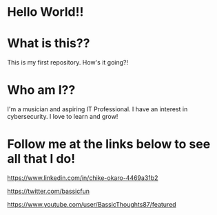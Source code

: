 # Hello World!!

# What is this??
This is my first repository. How's it going?! 

# Who am I??
I'm a musician and aspiring IT Professional. 
I have an interest in cybersecurity. 
I love to learn and grow!

# Follow me at the links below to see all that I do!

https://www.linkedin.com/in/chike-okaro-4469a31b2

https://twitter.com/bassicfun

https://www.youtube.com/user/BassicThoughts87/featured
